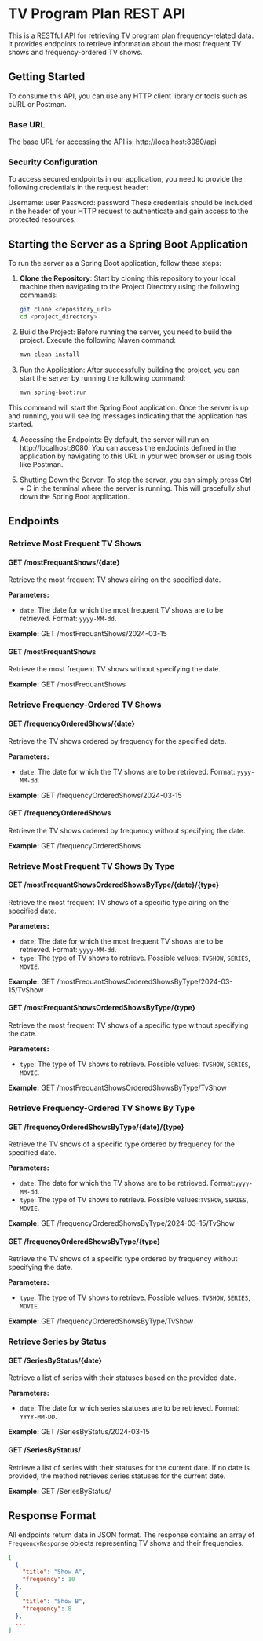# TV Program Plan REST API

This is a RESTful API for retrieving TV program plan frequency-related data. It provides endpoints to retrieve information about the most frequent TV shows and frequency-ordered TV shows.

## Getting Started

To consume this API, you can use any HTTP client library or tools such as cURL or Postman.

### Base URL

The base URL for accessing the API is:
http://localhost:8080/api


### Security Configuration
To access secured endpoints in our application, you need to provide the following credentials in the request header:

Username: user
Password: password
These credentials should be included in the header of your HTTP request to authenticate and gain access to the protected resources.

## Starting the Server as a Spring Boot Application

To run the server as a Spring Boot application, follow these steps:

1. **Clone the Repository**: Start by cloning this repository to your local machine then navigating to the Project Directory using the following commands:

   ```bash
   git clone <repository_url>
   cd <project_directory>

2. Build the Project: Before running the server, you need to build the project. Execute the following Maven command:
   ```bash
   mvn clean install

3. Run the Application: After successfully building the project, you can start the server by running the following command:

    ```bash
    mvn spring-boot:run

This command will start the Spring Boot application. Once the server is up and running, you will see log messages indicating that the application has started.

4. Accessing the Endpoints: By default, the server will run on http://localhost:8080. 
   You can access the endpoints defined in the application by navigating to this URL in your web browser or using tools like Postman.

5. Shutting Down the Server: To stop the server, you can simply press Ctrl + C in the terminal where the server is running. 
This will gracefully shut down the Spring Boot application.

## Endpoints

### Retrieve Most Frequent TV Shows

#### GET /mostFrequantShows/{date}

Retrieve the most frequent TV shows airing on the specified date.

**Parameters:**
- `date`: The date for which the most frequent TV shows are to be retrieved. Format: `yyyy-MM-dd`.

**Example:**
GET /mostFrequantShows/2024-03-15


#### GET /mostFrequantShows

Retrieve the most frequent TV shows without specifying the date.

**Example:**
GET /mostFrequantShows


### Retrieve Frequency-Ordered TV Shows

#### GET /frequencyOrderedShows/{date}

Retrieve the TV shows ordered by frequency for the specified date.

**Parameters:**
- `date`: The date for which the TV shows are to be retrieved. Format: `yyyy-MM-dd`.

**Example:**
GET /frequencyOrderedShows/2024-03-15


#### GET /frequencyOrderedShows

Retrieve the TV shows ordered by frequency without specifying the date.

**Example:**
GET /frequencyOrderedShows


### Retrieve Most Frequent TV Shows By Type

#### GET /mostFrequantShowsOrderedShowsByType/{date}/{type}

Retrieve the most frequent TV shows of a specific type airing on the specified date.

**Parameters:**
- `date`: The date for which the most frequent TV shows are to be retrieved. Format: `yyyy-MM-dd`.
- `type`: The type of TV shows to retrieve. Possible values: `TVSHOW`, `SERIES`, `MOVIE`.

**Example:**
GET /mostFrequantShowsOrderedShowsByType/2024-03-15/TvShow


#### GET /mostFrequantShowsOrderedShowsByType/{type}

Retrieve the most frequent TV shows of a specific type without specifying the date.

**Parameters:**
- `type`: The type of TV shows to retrieve. Possible values: `TVSHOW`, `SERIES`, `MOVIE`.

**Example:**
GET /mostFrequantShowsOrderedShowsByType/TvShow


### Retrieve Frequency-Ordered TV Shows By Type

#### GET /frequencyOrderedShowsByType/{date}/{type}

Retrieve the TV shows of a specific type ordered by frequency for the specified date.

**Parameters:**
- `date`: The date for which the TV shows are to be retrieved. Format:`yyyy-MM-dd`.
- `type`: The type of TV shows to retrieve. Possible values:`TVSHOW`, `SERIES`, `MOVIE`.

**Example:**
GET /frequencyOrderedShowsByType/2024-03-15/TvShow


#### GET /frequencyOrderedShowsByType/{type}

Retrieve the TV shows of a specific type ordered by frequency without specifying the date.

**Parameters:**
- `type`: The type of TV shows to retrieve. Possible values: `TVSHOW`, `SERIES`, `MOVIE`.

**Example:**
GET /frequencyOrderedShowsByType/TvShow

### Retrieve Series by Status

#### GET /SeriesByStatus/{date}

Retrieve a list of series with their statuses based on the provided date.

**Parameters:**
- `date`: The date for which series statuses are to be retrieved. Format: `YYYY-MM-DD`.

**Example:**
GET /SeriesByStatus/2024-03-15


#### GET /SeriesByStatus/

Retrieve a list of series with their statuses for the current date.
If no date is provided, the method retrieves series statuses for the current date.

**Example:**
GET /SeriesByStatus/


## Response Format

All endpoints return data in JSON format. The response contains an array of `FrequencyResponse` objects representing TV shows and their frequencies.

```json
[
  {
    "title": "Show A",
    "frequency": 10
  },
  {
    "title": "Show B",
    "frequency": 8
  },
  ...
]


